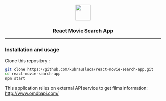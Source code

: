 <p align="center">
  <img width="50" height="50" src="https://www.flaticon.com/svg/static/icons/svg/3163/3163508.svg">
</p>
<h3 align="center">
  React Movie Search App
</h3>
<hr style="border:1px solid gray"> </hr>

### Installation and usage
Clone this repository :

```bash
git clone https://github.com/kubrausluca/react-movie-search-app.git
cd react-movie-search-app
npm start
```

This application relies on external API service to get films information: 
http://www.omdbapi.com/
